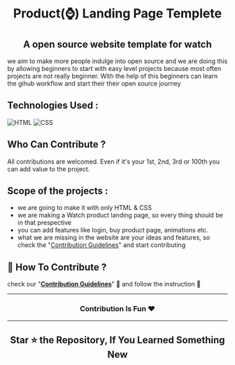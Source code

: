 <h1 align="center"> Product(⌚) Landing Page Templete </h1>

<h2 align=center> A open source website template for watch </h2>

we aim to make more people indulge into open source and we are doing this by allowing beginners to start with  easy level projects because most often projects are not really beginner. With the help of this beginners can learn the gihub workflow and start their their open source journey

## Technologies Used :
![HTML](https://img.shields.io/badge/html5%20-%23E34F26.svg?&style=for-the-badge&logo=html5&logoColor=white)
![CSS](https://img.shields.io/badge/css3%20-%231572B6.svg?&style=for-the-badge&logo=css3&logoColor=white)

## Who Can Contribute ?
All contributions are welcomed. Even if it's your 1st, 2nd, 3rd or 100th you can add value to the project.

## Scope of the projects :
- we are going to make it with only HTML & CSS
- we are making a Watch product landing page, so every thing should be in that prespective
- you can add features like login, buy product page, animations etc.
- what we are missing in the website are your ideas and features, so check the "[Contribution Guidelines](./CONTRIBUTING.md)" and start contributing

## 📌 How To Contribute ?
check our "<b>[Contribution Guidelines](./CONTRIBUTING.md)</b>" 👀 and follow the instruction 📜

---

<h3 align=center> Contribution Is Fun ❤️ </h3>

---

<h2 align=center> Star ⭐ the Repository, If You Learned Something New </h2>
